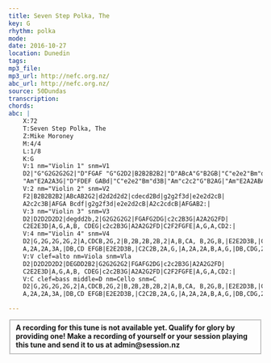 ```yaml
---
title: Seven Step Polka, The
key: G
rhythm: polka
mode:
date: 2016-10-27
location: Dunedin
tags:
mp3_file:
mp3_url: http://nefc.org.nz/
abc_url: http://nefc.org.nz/
source: 50Dundas
transcription:
chords: 
abc: |
    X:72
    T:Seven Step Polka, The
    Z:Mike Moroney
    M:4/4
    L:1/8
    K:G
    V:1 nm="Violin 1" snm=V1
    D2|"G"G2G2G2G2|"D"FGAF "G"G2D2|B2B2B2B2|"D"ABcA"G"B2GB|"C"e2e2"Bm"d3B|"Am"c2c2"G"B2AG|
    "Am"E2A2A3G|"D"FDEF GABd|"C"e2e2"Bm"d3B|"Am"c2c2"G"B2AG|"Am"E2A2ABAG|"D"FDEF"G"G2:|]
    V:2 nm="Violin 2" snm=V2
    F2|B2B2B2B2|ABcAB2G2|d2d2d2d2|cdecd2Bd|g2g2f3d|e2e2d2cB|
    A2c2c3B|AFGA Bcdf|g2g2f3d|e2e2d2cB|A2c2cdcB|AFGAB2:|
    V:3 nm="Violin 3" snm=V3
    D2|D2D2D2D2|degdd2b,2|G2G2G2G2|FGAFG2DG|c2c2B3G|A2A2G2FD|
    C2E2E3D|A,G,A,B, CDEG|c2c2B3G|A2A2G2FD|C2F2FGFE|A,G,A,CD2:|
    V:4 nm="Violin 4" snm=V4
    D2|G,2G,2G,2G,2|A,CDCB,2G,2|B,2B,2B,2B,2|A,B,CA, B,2G,B,|E2E2D3B,|C2C2B,2A,G,|
    A,2A,2A,3A,|DB,CD EFGB|E2E2D3B,|C2C2B,2A,G,|A,2A,2A,B,A,G,|DB,CDG,2:|
    V:V clef=alto nm=Viola snm=Vla
    D2|D2D2D2D2|DEGDD2B2|G2G2G2G2|FGAFG2DG|c2c2B3G|A2A2G2FD|
    C2E2E3D|A,G,A,B, CDEG|c2c2B3G|A2A2G2FD|C2F2FGFE|A,G,A,CD2:|
    V:C clef=bass middle=D nm=Cello snm=C
    D2|G,2G,2G,2G,2|A,CDCB,2G,2|B,2B,2B,2B,2|A,B,CA, B,2G,B,|E2E2D3B,|C2C2B,2A,G,|
    A,2A,2A,3A,|DB,CD EFGB|E2E2D3B,|C2C2B,2A,G,|A,2A,2A,B,A,G,|DB,CDG,2:|

---
```

<fieldset><strong>A recording for this tune is not available yet. Qualify for glory by providing one!
Make a recording of yourself or your session playing this tune and send it to us at admin@session.nz</strong></fieldset><br />
